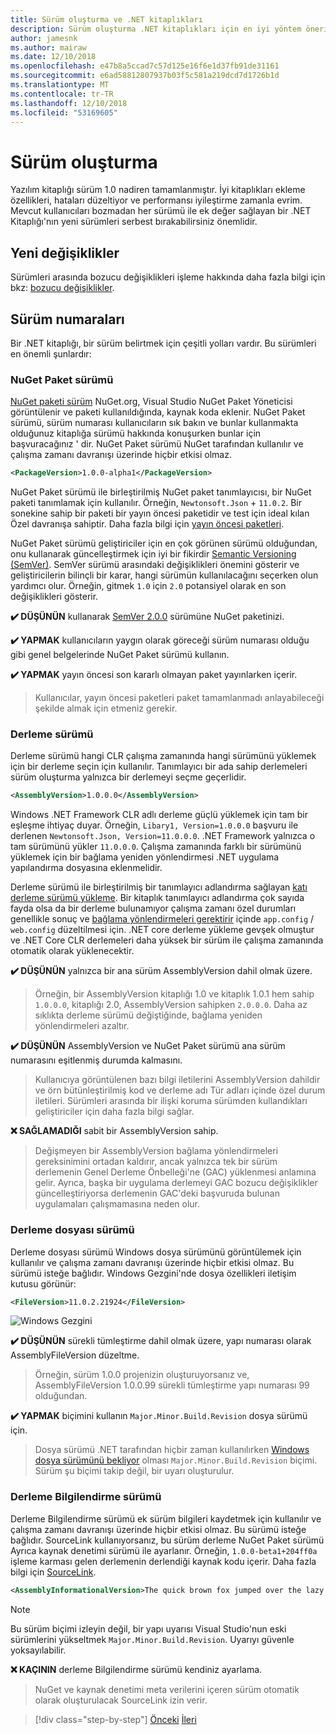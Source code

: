```yaml
---
title: Sürüm oluşturma ve .NET kitaplıkları
description: Sürüm oluşturma .NET kitaplıkları için en iyi yöntem önerileri.
author: jamesnk
ms.author: mairaw
ms.date: 12/10/2018
ms.openlocfilehash: e47b8a5ccad7c57d125e16f6e1d37fb91de31161
ms.sourcegitcommit: e6ad58812807937b03f5c581a219dcd7d1726b1d
ms.translationtype: MT
ms.contentlocale: tr-TR
ms.lasthandoff: 12/10/2018
ms.locfileid: "53169605"
---
```

# <a name="versioning"></a>Sürüm oluşturma

Yazılım kitaplığı sürüm 1.0 nadiren tamamlanmıştır. İyi kitaplıkları ekleme özellikleri, hataları düzeltiyor ve performansı iyileştirme zamanla evrim. Mevcut kullanıcıları bozmadan her sürümü ile ek değer sağlayan bir .NET Kitaplığı'nın yeni sürümleri serbest bırakabilirsiniz önemlidir.

## <a name="breaking-changes"></a>Yeni değişiklikler

Sürümleri arasında bozucu değişiklikleri işleme hakkında daha fazla bilgi için bkz: [bozucu değişiklikler](./breaking-changes.md).

## <a name="version-numbers"></a>Sürüm numaraları

Bir .NET kitaplığı, bir sürüm belirtmek için çeşitli yolları vardır. Bu sürümleri en önemli şunlardır:

### <a name="nuget-package-version"></a>NuGet Paket sürümü

[NuGet paketi sürüm](/nuget/reference/package-versioning) NuGet.org, Visual Studio NuGet Paket Yöneticisi görüntülenir ve paketi kullanıldığında, kaynak koda eklenir. NuGet Paket sürümü, sürüm numarası kullanıcıların sık bakın ve bunlar kullanmakta olduğunuz kitaplığa sürümü hakkında konuşurken bunlar için başvuracağınız ' dir. NuGet Paket sürümü NuGet tarafından kullanılır ve çalışma zamanı davranışı üzerinde hiçbir etkisi olmaz.

```xml
<PackageVersion>1.0.0-alpha1</PackageVersion>
```

NuGet Paket sürümü ile birleştirilmiş NuGet paket tanımlayıcısı, bir NuGet paketi tanımlamak için kullanılır. Örneğin, `Newtonsoft.Json`  +  `11.0.2`. Bir sonekine sahip bir paketi bir yayın öncesi paketidir ve test için ideal kılan Özel davranışa sahiptir. Daha fazla bilgi için [yayın öncesi paketleri](./nuget.md#pre-release-packages).

NuGet Paket sürümü geliştiriciler için en çok görünen sürümü olduğundan, onu kullanarak güncelleştirmek için iyi bir fikirdir [Semantic Versioning (SemVer)](https://semver.org/). SemVer sürümü arasındaki değişiklikleri önemini gösterir ve geliştiricilerin bilinçli bir karar, hangi sürümün kullanılacağını seçerken olun yardımcı olur. Örneğin, gitmek `1.0` için `2.0` potansiyel olarak en son değişiklikleri gösterir.

**✔️ DÜŞÜNÜN** kullanarak [SemVer 2.0.0](https://semver.org/) sürümüne NuGet paketinizi.

**✔️ YAPMAK** kullanıcıların yaygın olarak göreceği sürüm numarası olduğu gibi genel belgelerinde NuGet Paket sürümü kullanın.

**✔️ YAPMAK** yayın öncesi son kararlı olmayan paket yayınlarken içerir.

> Kullanıcılar, yayın öncesi paketleri paket tamamlanmadı anlayabileceği şekilde almak için etmeniz gerekir.

### <a name="assembly-version"></a>Derleme sürümü

Derleme sürümü hangi CLR çalışma zamanında hangi sürümünü yüklemek için bir derleme seçin için kullanılır. Tanımlayıcı bir ada sahip derlemeleri sürüm oluşturma yalnızca bir derlemeyi seçme geçerlidir.

```xml
<AssemblyVersion>1.0.0.0</AssemblyVersion>
```

Windows .NET Framework CLR adlı derleme güçlü yüklemek için tam bir eşleşme ihtiyaç duyar. Örneğin, `Libary1, Version=1.0.0.0` başvuru ile derlenen `Newtonsoft.Json, Version=11.0.0.0`. .NET Framework yalnızca o tam sürümünü yükler `11.0.0.0`. Çalışma zamanında farklı bir sürümünü yüklemek için bir bağlama yeniden yönlendirmesi .NET uygulama yapılandırma dosyasına eklenmelidir.

Derleme sürümü ile birleştirilmiş bir tanımlayıcı adlandırma sağlayan [katı derleme sürümü yükleme](../../framework/app-domains/assembly-versioning.md). Bir kitaplık tanımlayıcı adlandırma çok sayıda fayda olsa da bir derleme bulunamıyor çalışma zamanı özel durumları genellikle sonuç ve [bağlama yönlendirmeleri gerektirir](../../framework/configure-apps/redirect-assembly-versions.md) içinde `app.config` / `web.config` düzeltilmesi için. .NET core derleme yükleme gevşek olmuştur ve .NET Core CLR derlemeleri daha yüksek bir sürüm ile çalışma zamanında otomatik olarak yüklenecektir.

**✔️ DÜŞÜNÜN** yalnızca bir ana sürüm AssemblyVersion dahil olmak üzere.

> Örneğin, bir AssemblyVersion kitaplığı 1.0 ve kitaplık 1.0.1 hem sahip `1.0.0.0`, kitaplığı 2.0, AssemblyVersion sahipken `2.0.0.0`. Daha az sıklıkta derleme sürümü değiştiğinde, bağlama yeniden yönlendirmeleri azaltır.

**✔️ DÜŞÜNÜN** AssemblyVersion ve NuGet Paket sürümü ana sürüm numarasını eşitlenmiş durumda kalmasını.

> Kullanıcıya görüntülenen bazı bilgi iletilerini AssemblyVersion dahildir ve örn bütünleştirilmiş kod ve derleme adı Tür adları içinde özel durum iletileri. Sürümleri arasında bir ilişki koruma sürümden kullandıkları geliştiriciler için daha fazla bilgi sağlar.

**❌ SAĞLAMADIĞI** sabit bir AssemblyVersion sahip.

> Değişmeyen bir AssemblyVersion bağlama yönlendirmeleri gereksinimini ortadan kaldırır, ancak yalnızca tek bir sürüm derlemenin Genel Derleme Önbelleği'ne (GAC) yüklenmesi anlamına gelir. Ayrıca, başka bir uygulama derlemeyi GAC bozucu değişiklikler güncelleştiriyorsa derlemenin GAC'deki başvuruda bulunan uygulamaları çalışmamasına neden olur.

### <a name="assembly-file-version"></a>Derleme dosyası sürümü

Derleme dosyası sürümü Windows dosya sürümünü görüntülemek için kullanılır ve çalışma zamanı davranışı üzerinde hiçbir etkisi olmaz. Bu sürümü isteğe bağlıdır. Windows Gezgini'nde dosya özellikleri iletişim kutusu görünür:

```xml
<FileVersion>11.0.2.21924</FileVersion>
```

![Windows Gezgini](./media/versioning/win-properties.png "Windows Gezgini")

**✔️ DÜŞÜNÜN** sürekli tümleştirme dahil olmak üzere, yapı numarası olarak AssemblyFileVersion düzeltme.

> Örneğin, sürüm 1.0.0 projenizin oluşturuyorsanız ve, AssemblyFileVersion 1.0.0.99 sürekli tümleştirme yapı numarası 99 olduğundan.

**✔️ YAPMAK** biçimini kullanın `Major.Minor.Build.Revision` dosya sürümü için.

> Dosya sürümü .NET tarafından hiçbir zaman kullanılırken [Windows dosya sürümünü bekliyor](/windows/desktop/menurc/versioninfo-resource) olması `Major.Minor.Build.Revision` biçimi. Sürüm şu biçimi takip değil, bir uyarı oluşturulur.

### <a name="assembly-informational-version"></a>Derleme Bilgilendirme sürümü

Derleme Bilgilendirme sürümü ek sürüm bilgileri kaydetmek için kullanılır ve çalışma zamanı davranışı üzerinde hiçbir etkisi olmaz. Bu sürümü isteğe bağlıdır. SourceLink kullanıyorsanız, bu sürüm derleme NuGet Paket sürümü Ayrıca kaynak denetimi sürümü ile ayarlanır. Örneğin, `1.0.0-beta1+204ff0a` işleme karması gelen derlemenin derlendiği kaynak kodu içerir. Daha fazla bilgi için [SourceLink](./sourcelink.md).

```xml
<AssemblyInformationalVersion>The quick brown fox jumped over the lazy dog.</AssemblyInformationalVersion>
```

> [!NOTE]
> Bu sürüm biçimi izleyin değil, bir yapı uyarısı Visual Studio'nun eski sürümlerini yükseltmek `Major.Minor.Build.Revision`. Uyarıyı güvenle yoksayılabilir.

**❌ KAÇININ** derleme Bilgilendirme sürümü kendiniz ayarlama.

> NuGet ve kaynak denetimi meta verilerini içeren sürüm otomatik olarak oluşturulacak SourceLink izin verir.

>[!div class="step-by-step"]
>[Önceki](publish-nuget-package.md)
>[İleri](breaking-changes.md)
